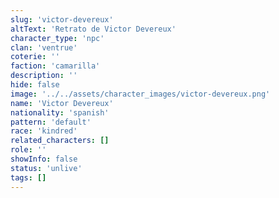 ```yaml
---
slug: 'victor-devereux'
altText: 'Retrato de Victor Devereux'
character_type: 'npc'
clan: 'ventrue'
coterie: ''
faction: 'camarilla'
description: ''
hide: false
image: '../../assets/character_images/victor-devereux.png'
name: 'Victor Devereux'
nationality: 'spanish'
pattern: 'default'
race: 'kindred'
related_characters: []
role: ''
showInfo: false
status: 'unlive'
tags: []
---
```

